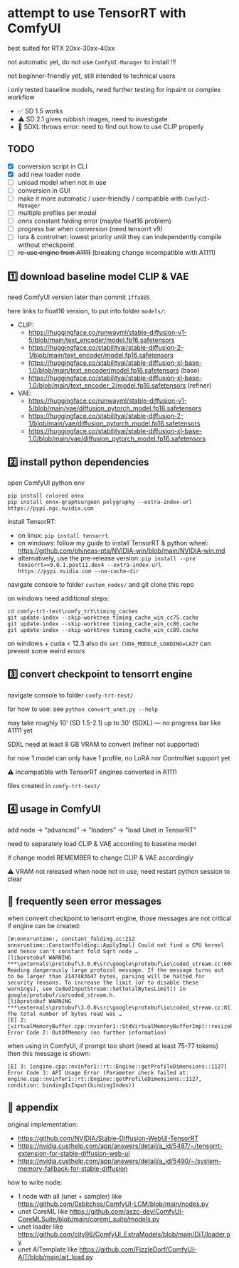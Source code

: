 # attempt to use TensorRT with ComfyUI

best suited for RTX 20xx-30xx-40xx

not automatic yet, do not use `ComfyUI-Manager` to install !!!

not beginner-friendly yet, still intended to technical users

i only tested baseline models, need further testing for inpaint or complex workflow
- ✅ SD 1.5 works
- ⚠️ SD 2.1 gives rubbish images, need to investigate
- 🚫 SDXL throws error: need to find out how to use CLIP properly

## TODO

- [x] conversion script in CLI
- [x] add new loader node
- [ ] unload model when not in use
- [ ] conversion in GUI
- [ ] make it more automatic / user-friendly / compatible with `ComfyUI-Manager`
- [ ] multiple profiles per model
- [ ] onnx constant folding error (maybe float16 problem)
- [ ] progress bar when conversion (need tensorrt v9)
- [ ] lora & controlnet: lowest priority until they can independently compile without checkpoint
- [ ] ~~re-use engine from A1111~~ (breaking change incompatible with A1111)

## 1️⃣ download baseline model CLIP & VAE

need ComfyUI version later than commit `1ffa885`

here links to float16 version, to put into folder `models/`:
- CLIP:
  - https://huggingface.co/runwayml/stable-diffusion-v1-5/blob/main/text_encoder/model.fp16.safetensors
  - https://huggingface.co/stabilityai/stable-diffusion-2-1/blob/main/text_encoder/model.fp16.safetensors
  - https://huggingface.co/stabilityai/stable-diffusion-xl-base-1.0/blob/main/text_encoder/model.fp16.safetensors (base)
  - https://huggingface.co/stabilityai/stable-diffusion-xl-base-1.0/blob/main/text_encoder_2/model.fp16.safetensors (refiner)
- VAE:
  - https://huggingface.co/runwayml/stable-diffusion-v1-5/blob/main/vae/diffusion_pytorch_model.fp16.safetensors
  - https://huggingface.co/stabilityai/stable-diffusion-2-1/blob/main/vae/diffusion_pytorch_model.fp16.safetensors
  - https://huggingface.co/stabilityai/stable-diffusion-xl-base-1.0/blob/main/vae/diffusion_pytorch_model.fp16.safetensors

## 2️⃣ install python dependencies

open ComfyUI python env
```
pip install colored onnx
pip install onnx-graphsurgeon polygraphy --extra-index-url https://pypi.ngc.nvidia.com
```

install TensorRT:
- on linux: `pip install tensorrt`
- on windows: follow my guide to install TensorRT & python wheel: https://github.com/phineas-pta/NVIDIA-win/blob/main/NVIDIA-win.md
- alternatively, use the pre-release version: `pip install --pre tensorrt==9.0.1.post11.dev4 --extra-index-url https://pypi.nvidia.com --no-cache-dir`

navigate console to folder `custom_nodes/` and git clone this repo

on windows need additional steps:
```batchfile
cd comfy-trt-test\comfy_trt\timing_caches
git update-index --skip-worktree timing_cache_win_cc75.cache
git update-index --skip-worktree timing_cache_win_cc86.cache
git update-index --skip-worktree timing_cache_win_cc89.cache
```
on windows + cuda < 12.3 also do `set CUDA_MODULE_LOADING=LAZY` can prevent some weird errors

## 3️⃣ convert checkpoint to tensorrt engine

navigate console to folder `comfy-trt-test/`

for how to use: see `python convert_unet.py --help`

may take roughly 10’ (SD 1.5-2.1) up to 30’ (SDXL) — no progress bar like A1111 yet

SDXL need at least 8 GB VRAM to convert (refiner not supported)

for now 1 model can only have 1 profile, no LoRA nor ControlNet support yet

⚠️ incompatible with TensorRT engines converted in A1111

files created in `comfy-trt-test/`

## 4️⃣ usage in ComfyUI

add node → “advanced” → “loaders” → “load Unet in TensorRT”

need to separately load CLIP & VAE according to baseline model

if change model REMEMBER to change CLIP & VAE accordingly

⚠️ VRAM not released when node not in use, need restart python session to clear

## 🗿 frequently seen error messages

when convert checkpoint to tensorrt engine, those messages are not critical if engine can be created:
```
[W:onnxruntime:, constant_folding.cc:212 onnxruntime::ConstantFolding::ApplyImpl] Could not find a CPU kernel and hence can't constant fold Sqrt node …
[libprotobuf WARNING ***\externals\protobuf\3.0.0\src\google\protobuf\io\coded_stream.cc:604] Reading dangerously large protocol message. If the message turns out to be larger than 2147483647 bytes, parsing will be halted for security reasons. To increase the limit (or to disable these warnings), see CodedInputStream::SetTotalBytesLimit() in google/protobuf/io/coded_stream.h.
[libprotobuf WARNING ***\externals\protobuf\3.0.0\src\google\protobuf\io\coded_stream.cc:81] The total number of bytes read was …
[E] 2: [virtualMemoryBuffer.cpp::nvinfer1::StdVirtualMemoryBufferImpl::resizePhysical::140] Error Code 2: OutOfMemory (no further information)
```

when using in ComfyUI, if prompt too short (need at least 75-77 tokens) then this message is shown:
```
[E] 3: [engine.cpp::nvinfer1::rt::Engine::getProfileDimensions::1127] Error Code 3: API Usage Error (Parameter check failed at: engine.cpp::nvinfer1::rt::Engine::getProfileDimensions::1127, condition: bindingIsInput(bindingIndex))
```

## 📑 appendix

original implementation:
- https://github.com/NVIDIA/Stable-Diffusion-WebUI-TensorRT
- https://nvidia.custhelp.com/app/answers/detail/a_id/5487/~/tensorrt-extension-for-stable-diffusion-web-ui
- https://nvidia.custhelp.com/app/answers/detail/a_id/5490/~/system-memory-fallback-for-stable-diffusion

how to write node:
- 1 node with all (unet + sampler) like https://github.com/0xbitches/ComfyUI-LCM/blob/main/nodes.py
- unet CoreML like https://github.com/aszc-dev/ComfyUI-CoreMLSuite/blob/main/coreml_suite/models.py
- unet loader like https://github.com/city96/ComfyUI_ExtraModels/blob/main/DiT/loader.py
- unet AITemplate like https://github.com/FizzleDorf/ComfyUI-AIT/blob/main/ait_load.py
